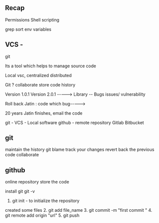 ## Recap 

Permissions
Shell scripting 

grep 
sort 
env variables 



## VCS - 
git

Its a tool which helps to manage source code


Local vsc, 
centralized 
distributed 


Git ? 
collaborate
store code 
history

Version 1.0.1
Version 2.0.1  -----> Library -- Bugs issues/ vulnerability 

Roll back 
Jatin : code which bug-----> 

20 years 
Jatin finishes, email the code



git - VCS - Local software 
github - remote repository 
Gitlab
Bitbucket


##  git
maintain the history 
git blame
track your changes
revert back the previous code
collaborate


## github 
online repository 
store the code




install git 
git -v 



1. git init - to initialize the repository 

created some files
2. git add file_name
3. git commit -m "first commit "
4. git remote add origin "url"
5. git push 








































